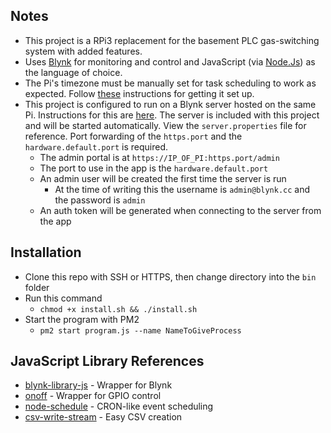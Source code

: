 ## Notes
- This project is a RPi3 replacement for the basement PLC gas-switching system with added features. 
- Uses [Blynk](http://www.blynk.cc/) for monitoring and control and JavaScript (via [Node.Js](https://nodejs.org/en/)) as the language of choice.
- The Pi's timezone must be manually set for task scheduling to work as expected. Follow [these](https://victorhurdugaci.com/raspberry-pi-sync-date-and-time) instructions for getting it set up.
- This project is configured to run on a Blynk server hosted on the same Pi. Instructions for this are [here](https://github.com/blynkkk/blynk-server#blynk-server). The server is included with this project and will be started automatically. View the `server.properties` file for reference. Port forwarding of the `https.port` and the `hardware.default.port` is required.
   - The admin portal is at `https://IP_OF_PI:https.port/admin`
   - The port to use in the app is the `hardware.default.port`
   - An admin user will be created the first time the server is run
      - At the time of writing this the username is `admin@blynk.cc` and the password is `admin`
   - An auth token will be generated when connecting to the server from the app

## Installation
- Clone this repo with SSH or HTTPS, then change directory into the `bin` folder
- Run this command
  - `chmod +x install.sh && ./install.sh`
- Start the program with PM2
  - `pm2 start program.js --name NameToGiveProcess`

## JavaScript Library References
- [blynk-library-js](https://github.com/vshymanskyy/blynk-library-js) - Wrapper for Blynk
- [onoff](https://github.com/fivdi/onoff) - Wrapper for GPIO control
- [node-schedule](https://github.com/node-schedule/node-schedule) - CRON-like event scheduling
- [csv-write-stream](https://github.com/maxogden/csv-write-stream) - Easy CSV creation
